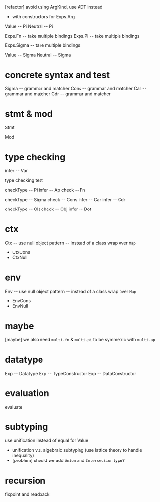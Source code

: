 [refactor] avoid using ArgKind, use ADT instead

- with constructors for Exps.Arg

Value -- Pi
Neutral -- Pi

Exps.Fn -- take multiple bindings
Exps.Pi -- take multiple bindings

Exps.Sigma -- take multiple bindings

Value -- Sigma
Neutral -- Sigma

# concrete syntax and test

Sigma -- grammar and matcher
Cons -- grammar and matcher
Car -- grammar and matcher
Cdr -- grammar and matcher

# stmt & mod

Stmt

Mod

# type checking

infer -- Var

type checking test

checkType -- Pi
infer -- Ap
check -- Fn

checkType -- Sigma
check -- Cons
infer -- Car
infer -- Cdr

checkType -- Cls
check -- Obj
infer -- Dot

# ctx

Ctx -- use null object pattern -- instead of a class wrap over `Map`

- CtxCons
- CtxNull

# env

Env -- use null object pattern -- instead of a class wrap over `Map`

- EnvCons
- EnvNull

# maybe

[maybe] we also need `multi-fn` & `multi-pi` to be symmetric with `multi-ap`

# datatype

Exp -- Datatype
Exp -- TypeConstructor
Exp -- DataConstructor

# evaluation

evaluate

# subtyping

use unification instead of equal for Value

- unification v.s. algebraic subtyping (use lattice theory to handle inequality)
- [problem] should we add `Union` and `Intersection` type?

# recursion

fixpoint and readback
